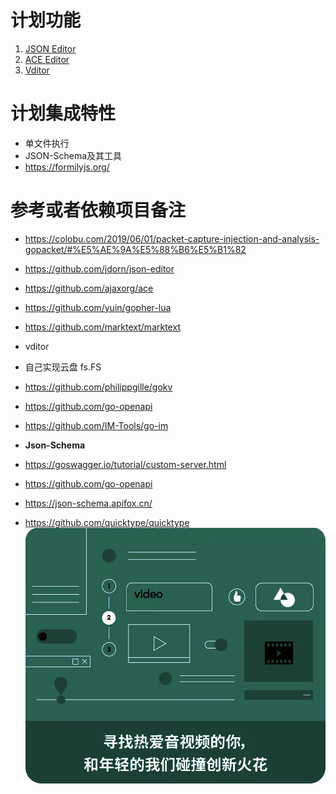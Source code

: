 # 计划功能
1. [JSON Editor](http://jsoneditoronline.org/)
2. [ACE Editor](https://ace.c9.io/build/kitchen-sink.html)
3. [Vditor](vditor/index.html)

# 计划集成特性
- 单文件执行
- JSON-Schema及其工具
- https://formilyjs.org/

# 参考或者依赖项目备注
- https://colobu.com/2019/06/01/packet-capture-injection-and-analysis-gopacket/#%E5%AE%9A%E5%88%B6%E5%B1%82
- https://github.com/jdorn/json-editor
- https://github.com/ajaxorg/ace
- https://github.com/yuin/gopher-lua
- https://github.com/marktext/marktext
- vditor
- 自己实现云盘 fs.FS
- https://github.com/philippgille/gokv
- https://github.com/go-openapi
- https://github.com/IM-Tools/go-im



- **Json-Schema**
- https://goswagger.io/tutorial/custom-server.html
- https://github.com/go-openapi
- https://json-schema.apifox.cn/
- https://github.com/quicktype/quicktype
![pp](pp.png)


